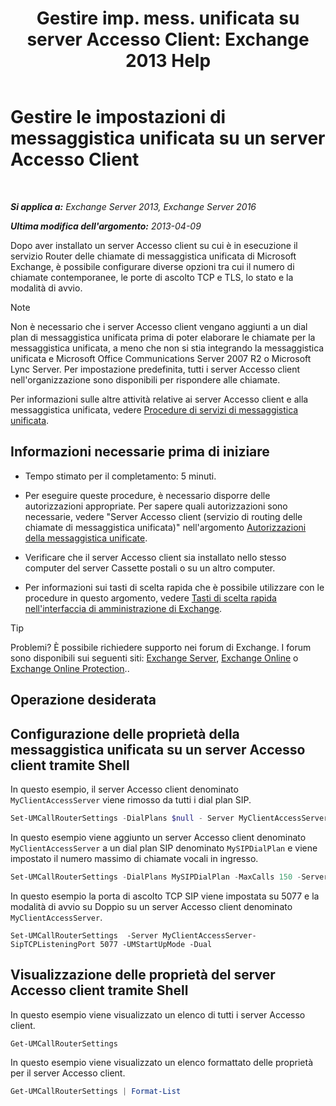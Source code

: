 ﻿---
title: 'Gestire imp. mess. unificata su server Accesso Client: Exchange 2013 Help'
TOCTitle: Gestire le impostazioni di messaggistica unificata su un server Accesso Client
ms:assetid: 08667911-fa86-404e-84b1-65cedd94d579
ms:mtpsurl: https://technet.microsoft.com/it-it/library/JJ673507(v=EXCHG.150)
ms:contentKeyID: 50555535
ms.date: 05/22/2018
mtps_version: v=EXCHG.150
ms.translationtype: MT
---

# Gestire le impostazioni di messaggistica unificata su un server Accesso Client

 

_**Si applica a:** Exchange Server 2013, Exchange Server 2016_

_**Ultima modifica dell'argomento:** 2013-04-09_

Dopo aver installato un server Accesso client su cui è in esecuzione il servizio Router delle chiamate di messaggistica unificata di Microsoft Exchange, è possibile configurare diverse opzioni tra cui il numero di chiamate contemporanee, le porte di ascolto TCP e TLS, lo stato e la modalità di avvio.


> [!NOTE]
> Non è necessario che i server Accesso client vengano aggiunti a un dial plan di messaggistica unificata prima di poter elaborare le chiamate per la messaggistica unificata, a meno che non si stia integrando la messaggistica unificata e Microsoft Office Communications Server 2007 R2 o Microsoft Lync Server. Per impostazione predefinita, tutti i server Accesso client nell'organizzazione sono disponibili per rispondere alle chiamate.



Per informazioni sulle altre attività relative ai server Accesso client e alla messaggistica unificata, vedere [Procedure di servizi di messaggistica unificata](um-services-procedures-exchange-2013-help.md).

## Informazioni necessarie prima di iniziare

  - Tempo stimato per il completamento: 5 minuti.

  - Per eseguire queste procedure, è necessario disporre delle autorizzazioni appropriate. Per sapere quali autorizzazioni sono necessarie, vedere "Server Accesso client (servizio di routing delle chiamate di messaggistica unificata)" nell'argomento [Autorizzazioni della messaggistica unificate](unified-messaging-permissions-exchange-2013-help.md).

  - Verificare che il server Accesso client sia installato nello stesso computer del server Cassette postali o su un altro computer.

  - Per informazioni sui tasti di scelta rapida che è possibile utilizzare con le procedure in questo argomento, vedere [Tasti di scelta rapida nell'interfaccia di amministrazione di Exchange](keyboard-shortcuts-in-the-exchange-admin-center-exchange-online-protection-help.md).


> [!TIP]
> Problemi? È possibile richiedere supporto nei forum di Exchange. I forum sono disponibili sui seguenti siti: <A href="https://go.microsoft.com/fwlink/p/?linkid=60612">Exchange Server</A>, <A href="https://go.microsoft.com/fwlink/p/?linkid=267542">Exchange Online</A> o <A href="https://go.microsoft.com/fwlink/p/?linkid=285351">Exchange Online Protection</A>..



## Operazione desiderata

## Configurazione delle proprietà della messaggistica unificata su un server Accesso client tramite Shell

In questo esempio, il server Accesso client denominato `MyClientAccessServer` viene rimosso da tutti i dial plan SIP.

```powershell
Set-UMCallRouterSettings -DialPlans $null - Server MyClientAccessServer
```

In questo esempio viene aggiunto un server Accesso client denominato `MyClientAccessServer` a un dial plan SIP denominato `MySIPDialPlan` e viene impostato il numero massimo di chiamate vocali in ingresso.

```powershell
Set-UMCallRouterSettings -DialPlans MySIPDialPlan -MaxCalls 150 -Server MyClientAccessServer
```

In questo esempio la porta di ascolto TCP SIP viene impostata su 5077 e la modalità di avvio su Doppio su un server Accesso client denominato `MyClientAccessServer`.

    Set-UMCallRouterSettings  -Server MyClientAccessServer-SipTCPListeningPort 5077 -UMStartUpMode -Dual 

## Visualizzazione delle proprietà del server Accesso client tramite Shell

In questo esempio viene visualizzato un elenco di tutti i server Accesso client.

```powershell
Get-UMCallRouterSettings
```

In questo esempio viene visualizzato un elenco formattato delle proprietà per il server Accesso client.

```powershell
Get-UMCallRouterSettings | Format-List
```

